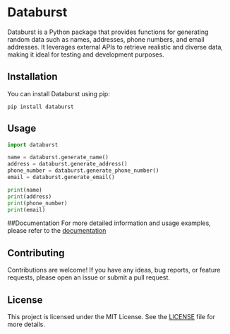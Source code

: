 
# Databurst

Databurst is a Python package that provides functions for generating random data such as names, addresses, phone numbers, and email addresses. It leverages external APIs to retrieve realistic and diverse data, making it ideal for testing and development purposes.

## Installation

You can install Databurst using pip:

```shell
pip install databurst
```

## Usage

```python
import databurst

name = databurst.generate_name()
address = databurst.generate_address()
phone_number = databurst.generate_phone_number()
email = databurst.generate_email()

print(name)
print(address)
print(phone_number)
print(email)
```
##Documentation
For more detailed information and usage examples, please refer to the [documentation](https://pypi.org/project/databurst/)

## Contributing

Contributions are welcome! If you have any ideas, bug reports, or feature requests, please open an issue or submit a pull request.

## License

This project is licensed under the MIT License. See the [LICENSE](LICENSE) file for more details.
